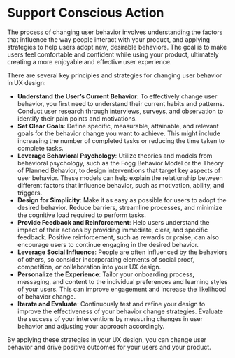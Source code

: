 # Support Conscious Action

The process of changing user behavior involves understanding the factors that influence the way people interact with your product, and applying strategies to help users adopt new, desirable behaviors. The goal is to make users feel comfortable and confident while using your product, ultimately creating a more enjoyable and effective user experience.

There are several key principles and strategies for changing user behavior in UX design:

- **Understand the User’s Current Behavior**: To effectively change user behavior, you first need to understand their current habits and patterns. Conduct user research through interviews, surveys, and observation to identify their pain points and motivations.
- **Set Clear Goals**: Define specific, measurable, attainable, and relevant goals for the behavior change you want to achieve. This might include increasing the number of completed tasks or reducing the time taken to complete tasks.
- **Leverage Behavioral Psychology**: Utilize theories and models from behavioral psychology, such as the Fogg Behavior Model or the Theory of Planned Behavior, to design interventions that target key aspects of user behavior. These models can help explain the relationship between different factors that influence behavior, such as motivation, ability, and triggers.
- **Design for Simplicity**: Make it as easy as possible for users to adopt the desired behavior. Reduce barriers, streamline processes, and minimize the cognitive load required to perform tasks.
- **Provide Feedback and Reinforcement**: Help users understand the impact of their actions by providing immediate, clear, and specific feedback. Positive reinforcement, such as rewards or praise, can also encourage users to continue engaging in the desired behavior.
- **Leverage Social Influence**: People are often influenced by the behaviors of others, so consider incorporating elements of social proof, competition, or collaboration into your UX design.
- **Personalize the Experience**: Tailor your onboarding process, messaging, and content to the individual preferences and learning styles of your users. This can improve engagement and increase the likelihood of behavior change.
- **Iterate and Evaluate**: Continuously test and refine your design to improve the effectiveness of your behavior change strategies. Evaluate the success of your interventions by measuring changes in user behavior and adjusting your approach accordingly.

By applying these strategies in your UX design, you can change user behavior and drive positive outcomes for your users and your product.
